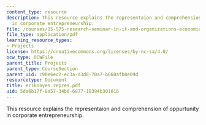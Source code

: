 ```yaml
---
content_type: resource
description: This resource explains the representaion and comprehension of oppurtunity
  in corporate entrepreneurship.
file: /courses/15-575-research-seminar-in-it-and-organizations-economic-perspectives-spring-2004/5da6b17f8a5734b6687710394b301616_eriknoyes_repres.pdf
file_type: application/pdf
learning_resource_types:
- Projects
license: https://creativecommons.org/licenses/by-nc-sa/4.0/
ocw_type: OCWFile
parent_title: Projects
parent_type: CourseSection
parent_uid: c90e6ec2-ec3a-d3d8-70a7-b660afb8e09d
resourcetype: Document
title: eriknoyes_repres.pdf
uid: 5da6b17f-8a57-34b6-6877-10394b301616
---
```

This resource explains the representaion and comprehension of oppurtunity in corporate entrepreneurship.